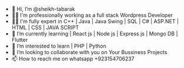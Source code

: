 - 👋 Hi, I’m @sheikh-tabarak
- 👨‍💼 I'm professionally working as a full stack Wordpress Developer
- 👨‍💻 I'm fully expert in C++ | Java | Java Swing | SQL | C# | ASP.NET | HTML | CSS | JAVA SCRIPT  
- 🌱 I’m currently learning  | React js | Node js | Express js | Mongo DB | Flutter 
- 👀 I’m interested to learn | PHP | Python 
- 💞️ I’m looking to collaborate with you on Your Bussiness Projects
- 📫 How to reach me on whatsapp +923154706237

<!---
sheikh-tabarak/sheikh-tabarak is a ✨ special ✨ repository because its `README.md` (this file) appears on your GitHub profile.
You can click the Preview link to take a look at your changes.
--->
